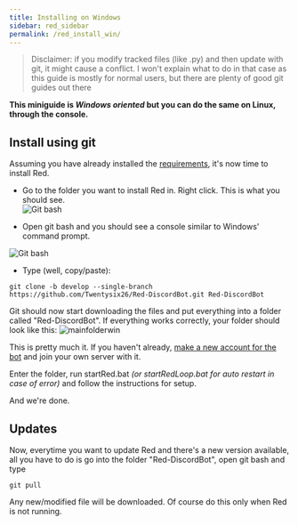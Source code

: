 ```yaml
---
title: Installing on Windows
sidebar: red_sidebar
permalink: /red_install_win/
---
```


> Disclaimer: if you modify tracked files (like .py) and then update with git, it might cause a conflict. I won't explain what to do in that case as this guide is mostly for normal users, but there are plenty of good git guides out there

**This miniguide is _Windows oriented_ but you can do the same on Linux, through the console.**

## Install using git

Assuming you have already installed the [requirements](https://github.com/Twentysix26/Red-DiscordBot/wiki/Requirements), it's now time to install Red.

* Go to the folder you want to install Red in. Right click. This is what you should see.  
![Git bash](http://i.imgur.com/32M4VPo.png)

* Open git bash and you should see a console similar to Windows' command prompt.  

![Git bash](http://i.imgur.com/IUz179P.png)

* Type (well, copy/paste):
```
git clone -b develop --single-branch https://github.com/Twentysix26/Red-DiscordBot.git Red-DiscordBot
```

Git should now start downloading the files and put everything into a folder called "Red-DiscordBot". If everything works correctly, your folder should look like this: ![mainfolderwin](https://cdn.discordapp.com/attachments/136940007024885760/171060560450813954/Screenshot_2016-04-16_20.52.05.png)  

This is pretty much it. If you haven't already, [make a new account for the bot](https://discordapp.com/) and join your own server with it.  

Enter the folder, run startRed.bat *(or startRedLoop.bat for auto restart in case of error)* and follow the instructions for setup.

And we're done. 

## Updates

Now, everytime you want to update Red and there's a new version available, all you have to do is go into the folder "Red-DiscordBot", open git bash and type

`git pull`

Any new/modified file will be downloaded. Of course do this only when Red is not running.